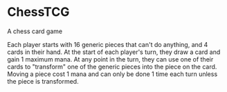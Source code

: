 # ChessTCG
A chess card game

Each player starts with 16 generic pieces that can't do anything, and 4 cards in their hand.
At the start of each player's turn, they draw a card and gain 1 maximum mana.
At any point in the turn, they can use one of their cards to "transform" one of the generic pieces into the piece on the card.
Moving a piece cost 1 mana and can only be done 1 time each turn unless the piece is transformed.
